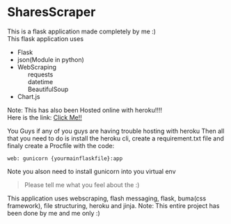 # SharesScraper

This is a flask application made completely by me :)<br>
This flask application uses 
<ul>
    <li>Flask</li>
    <li>json(Module in python)</li>
    <li>
        WebScraping
        <ul>requests</ul>
        <ul>datetime</ul>
        <ul>BeautifulSoup</ul>
    </li>
    <li>Chart.js</li>
</ul>

Note: This has also been Hosted online with heroku!!!! <br>
Here is the link: [Click Me!!](https://shares-scraper123.herokuapp.com/)

You Guys if any of you guys are having trouble hosting with heroku
Then all that you need to do is install the heroku cli, create a requirement.txt file 
and finaly create a Procfile with the code:
```
web: gunicorn {yourmainflaskfile}:app
```

Note you alson need to install gunicorn into you virtual env


> Please tell me what you feel about the  :)

This application uses webscraping, flash messaging, flask, buma(css framework), file structuring, heroku and jinja.
Note: This entire project has been done by me and me only :)
